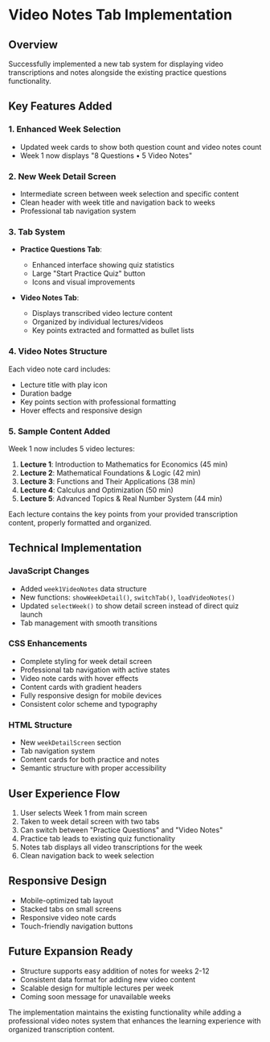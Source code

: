 # Video Notes Tab Implementation

## Overview
Successfully implemented a new tab system for displaying video transcriptions and notes alongside the existing practice questions functionality.

## Key Features Added

### 1. Enhanced Week Selection
- Updated week cards to show both question count and video notes count
- Week 1 now displays "8 Questions • 5 Video Notes"

### 2. New Week Detail Screen
- Intermediate screen between week selection and specific content
- Clean header with week title and navigation back to weeks
- Professional tab navigation system

### 3. Tab System
- **Practice Questions Tab**: 
  - Enhanced interface showing quiz statistics
  - Large "Start Practice Quiz" button
  - Icons and visual improvements
  
- **Video Notes Tab**:
  - Displays transcribed video lecture content
  - Organized by individual lectures/videos
  - Key points extracted and formatted as bullet lists

### 4. Video Notes Structure
Each video note card includes:
- Lecture title with play icon
- Duration badge
- Key points section with professional formatting
- Hover effects and responsive design

### 5. Sample Content Added
Week 1 now includes 5 video lectures:
1. **Lecture 1**: Introduction to Mathematics for Economics (45 min)
2. **Lecture 2**: Mathematical Foundations & Logic (42 min)  
3. **Lecture 3**: Functions and Their Applications (38 min)
4. **Lecture 4**: Calculus and Optimization (50 min)
5. **Lecture 5**: Advanced Topics & Real Number System (44 min)

Each lecture contains the key points from your provided transcription content, properly formatted and organized.

## Technical Implementation

### JavaScript Changes
- Added `week1VideoNotes` data structure
- New functions: `showWeekDetail()`, `switchTab()`, `loadVideoNotes()`
- Updated `selectWeek()` to show detail screen instead of direct quiz launch
- Tab management with smooth transitions

### CSS Enhancements
- Complete styling for week detail screen
- Professional tab navigation with active states
- Video note cards with hover effects
- Content cards with gradient headers
- Fully responsive design for mobile devices
- Consistent color scheme and typography

### HTML Structure
- New `weekDetailScreen` section
- Tab navigation system
- Content cards for both practice and notes
- Semantic structure with proper accessibility

## User Experience Flow
1. User selects Week 1 from main screen
2. Taken to week detail screen with two tabs
3. Can switch between "Practice Questions" and "Video Notes"
4. Practice tab leads to existing quiz functionality
5. Notes tab displays all video transcriptions for the week
6. Clean navigation back to week selection

## Responsive Design
- Mobile-optimized tab layout
- Stacked tabs on small screens
- Responsive video note cards
- Touch-friendly navigation buttons

## Future Expansion Ready
- Structure supports easy addition of notes for weeks 2-12
- Consistent data format for adding new video content
- Scalable design for multiple lectures per week
- Coming soon message for unavailable weeks

The implementation maintains the existing functionality while adding a professional video notes system that enhances the learning experience with organized transcription content.